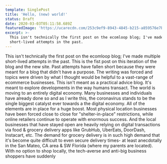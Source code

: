 ```yaml
---
template: SinglePost
title: 'Hello, (new) world!'
status: Draft
date: 2020-03-03T05:11:58.689Z
featuredImage: 'https://ucarecdn.com/253c9ef9-8943-4845-b215-a859576e7b18/'
excerpt: >-
  This isn't technically the first post on the ecomloop blog; I've made multiple
  short-lived attempts in the past.
---
```

This isn't technically the first post on the ecomloop blog; I've made multiple short-lived attempts in the past. This is the fist post on this iteration of the blog and the new site. Past attempts have fallen short because they were meant for a blog that didn't have a purpose. The writing was forced and topics were driven by what I thought would be helpful to a vast-range of ecommerce businesses. This isn't meant as a practical advice blog. It's meant to explore developments in the way humans transact. The world is moving to an entirely digital economy. Many businesses and individuals have already done so and as I write this, the coronavirus stands to be the single biggest catalyst ever towards a the digital economy. All of the elements are in place for a huge boost. Most physical location businesses have been forced close to close for "shelter-in-place" restrictions, while online retailers continue to operate with enormous success. And the local businesses that have stayed open are heavily relying on digital transactions via food & grocery delivery apps like GrubHub, UberEats, DoorDash, Instacart, etc. The demand for grocery delivery is in such high demand that it's become quite difficult to even secure delivery times- at least anecdotally in the San Mateo, CA area & SW Florida (where my parents are located). With no option to shop locally, the tech-averse and anti-big business shoppers have suddenly
